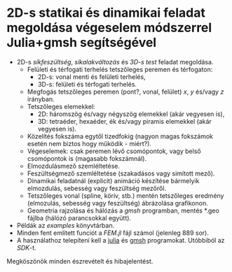 # 2D-s statikai és dinamikai feladat megoldása végeselem módszerrel  Julia+gmsh segítségével

* 2D-s *síkfeszültség*, *síkalakváltozás* és *3D-s test*  feladat megoldása.
  * Felületi és térfogati terhelés tetszőleges peremen és térfogaton:
    * 2D-s: vonal menti és felületi terhelés,
    * 3D-s: felületi és térfogati terhelés.
  * Megfogás tetszőleges peremen (pont?, vonal, felület) $x$, $y$ és/vagy $z$ irányban.
  * Tetszőleges elemekkel:
    * 2D: háromszög és/vagy négyszög elemekkel (akár vegyesen is),
    * 3D: tetraéder, hexaéder, ék és/vagy piramis elemekkel (akár vegyesen is).
  * Közelítés fokszáma egytől tizedfokig (nagyon magas fokszámok esetén nem biztos hogy működik - miért?).
  * Végeselemek: csak peremen lévő csomópontok, vagy belső csomópontok is (magasabb fokszámnál).
  * Elmozdulásmező szemléltetése.
  * Feszültségmező szemléltetése (szakadásos vagy simított mező).
  * Dinamikai feladatnál (explicit) animáció készítése bármelyik elmozdulás, sebesség vagy feszültség mezőről.
  * Tetszőleges vonal (spline, körív, stb.) mentén tetszőleges eredmény (elmozulás, sebesség vagy feszültség) ábrázolása grafikonon.
  * Geometria rajzolása és hálózás a *gmsh* programban, mentés *.geo fájlba (hálózó parancsokkal együtt).
* Példák az *examples* könyvtárban.
* Minden fent említett funciót a *FEM.jl* fájl számol (jelenleg 889 sor).
* A használathoz telepíteni kell a [julia](https://julialang.org/) és [gmsh](https://gmsh.info) programokat. Utóbbiból az *SDK*-t.

Megköszönök minden észrevételt és hibajelentést.
